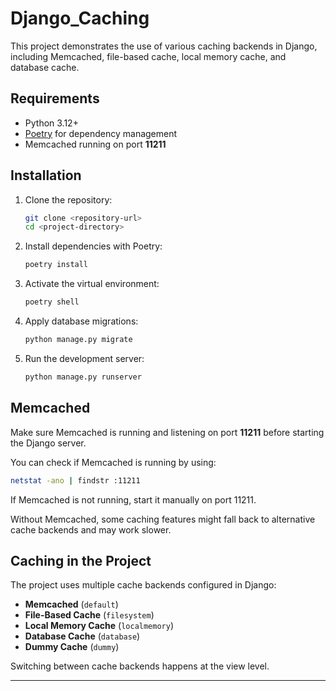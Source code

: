 # Django_Caching

This project demonstrates the use of various caching backends in Django, including Memcached, file-based cache, local memory cache, and database cache.

## Requirements

- Python 3.12+
- [Poetry](https://python-poetry.org/docs/) for dependency management
- Memcached running on port **11211**

## Installation

1. Clone the repository:

    ```bash
    git clone <repository-url>
    cd <project-directory>
    ```

2. Install dependencies with Poetry:

    ```bash
    poetry install
    ```

3. Activate the virtual environment:

    ```bash
    poetry shell
    ```

4. Apply database migrations:

    ```bash
    python manage.py migrate
    ```

5. Run the development server:

    ```bash
    python manage.py runserver
    ```

## Memcached

Make sure Memcached is running and listening on port **11211** before starting the Django server.

You can check if Memcached is running by using:

```bash
netstat -ano | findstr :11211
```

If Memcached is not running, start it manually on port 11211.

Without Memcached, some caching features might fall back to alternative cache backends and may work slower.

## Caching in the Project

The project uses multiple cache backends configured in Django:

- **Memcached** (`default`)
- **File-Based Cache** (`filesystem`)
- **Local Memory Cache** (`localmemory`)
- **Database Cache** (`database`)
- **Dummy Cache** (`dummy`)

Switching between cache backends happens at the view level.

---